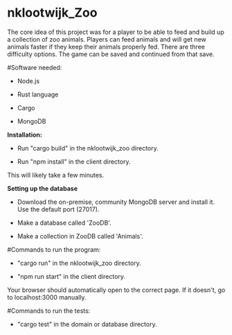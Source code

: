 # nklootwijk_Zoo

The core idea of this project was for a player to be able to feed and build up a collection of zoo animals.
Players can feed animals and will get new animals faster if they keep their animals properly fed.
There are three difficulty options. The game can be saved and continued from that save.

#Software needed:

- Node.js

- Rust language

- Cargo

- MongoDB

**Installation:**

- Run "cargo build" in the nklootwijk_zoo directory.

- Run "npm install" in the client directory.

This will likely take a few minutes.

**Setting up the database**

- Download the on-premise, community MongoDB server and install it. Use the default port (27017). 
  
- Make a database called 'ZooDB'. 
  
- Make a collection in ZooDB called 'Animals'.


#Commands to run the program:

- "cargo run" in the nklootwijk_zoo directory.

- "npm run start" in the client directory.

Your browser should automatically open to the correct page. If it doesn't, go to localhost:3000 manually.

#Commands to run the tests:

- "cargo test" in the domain or database directory.